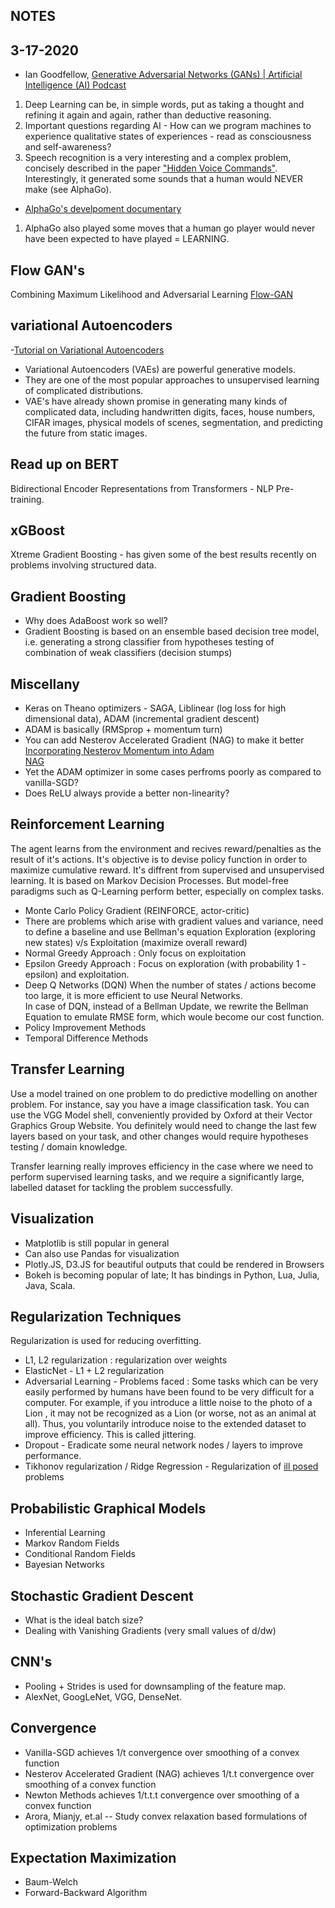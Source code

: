## NOTES
## 3-17-2020
- Ian Goodfellow, [Generative Adversarial Networks (GANs) | Artificial Intelligence (AI) Podcast](https://www.youtube.com/watch?v=Z6rxFNMGdn0)
1. Deep Learning can be, in simple words, put as taking a thought and refining it again and again, rather than deductive reasoning.
2. Important questions regarding AI - How can we program machines to experience qualitative states of experiences - read as consciousness and self-awareness?
3. Speech recognition is a very interesting and a complex problem, concisely described in the paper ["Hidden Voice Commands"](https://people.eecs.berkeley.edu/~daw/papers/voice-usenix16.pdf). Interestingly, it generated some sounds that a human would NEVER make (see AlphaGo).

- [AlphaGo's develpoment documentary](https://www.youtube.com/watch?v=WXuK6gekU1Y)
1. AlphaGo also played some moves that a human go player would never have been expected to have played = LEARNING.


## Flow GAN's
Combining Maximum Likelihood and Adversarial Learning
[Flow-GAN](https://arxiv.org/abs/1705.08868)

## variational Autoencoders
-[Tutorial on Variational Autoencoders](https://arxiv.org/abs/1606.05908)
- Variational Autoencoders (VAEs) are powerful generative models.
- They are one of the most popular approaches to unsupervised learning of complicated distributions.
- VAE's have already shown promise in generating many kinds of complicated data, including handwritten digits, faces, house numbers, CIFAR images, physical models of scenes, segmentation, and predicting the future from static images. 


## Read up on BERT
Bidirectional Encoder Representations from Transformers - NLP Pre-training. 

## xGBoost

Xtreme Gradient Boosting - has given some of the best results recently on problems involving structured data.

## Gradient Boosting
- Why does AdaBoost work so well?
- Gradient Boosting is based on an ensemble based decision tree model, i.e. generating a strong classifier from hypotheses testing of combination of weak classifiers (decision stumps)

## Miscellany
- Keras on Theano optimizers - SAGA, Liblinear (log loss for high dimensional data), ADAM (incremental gradient descent)
- ADAM is basically (RMSprop + momentum turn)
- You can add Nesterov Accelerated Gradient (NAG) to make it better <br>
  [Incorporating Nesterov Momentum into Adam](http://cs229.stanford.edu/proj2015/054_report.pdf) <br>
  [NAG](https://blogs.princeton.edu/imabandit/2013/04/01/acceleratedgradientdescent/) <br>
- Yet the ADAM optimizer in some cases perfroms poorly as compared to vanilla-SGD?
- Does ReLU always provide a better non-linearity?
  

## Reinforcement Learning
The agent learns from the environment and recives reward/penalties as the result of it's actions. It's objective is to devise policy function in order to maximize cumulative reward.
It's diffrent from supervised and unsupervised learning.
It is based on Markov Decision Processes. But model-free paradigms such as Q-Learning perform better, especially on complex tasks.
- Monte Carlo Policy Gradient (REINFORCE, actor-critic)
- There are problems which arise with gradient values and variance, need to define a baseline and use Bellman's equation
Exploration (exploring new states) v/s Exploitation (maximize overall reward)
- Normal Greedy Approach : Only focus on exploitation
- Epsilon Greedy Approach : Focus on exploration (with probability 1 - epsilon) and exploitation.
- Deep Q Networks (DQN)
  When the number of states / actions become too large, it is more efficient to use Neural Networks. <br>
  In case of DQN, instead of a Bellman Update, we rewrite the Bellman Equation to emulate RMSE form, which woule become our cost function. <be>
- Policy Improvement Methods
- Temporal Difference Methods


## Transfer Learning
Use a model trained on one problem to do predictive modelling on another problem.
For instance, say you have a image classification task.
You can use the VGG Model shell, conveniently provided by Oxford at their Vector Graphics Group Website.
You definitely would need to change the last few layers based on your task, and other changes would require
hypotheses testing / domain knowledge.

Transfer learning really improves efficiency in the case where we need to perform supervised learning tasks, and we require
a significantly large, labelled dataset for tackling the problem successfully.

## Visualization
- Matplotlib is still popular in general
- Can also use Pandas for visualization
- Plotly.JS, D3.JS  for beautiful outputs that could be rendered in Browsers
- Bokeh is becoming popular of late; It has bindings in Python, Lua, Julia, Java, Scala.

## Regularization Techniques
Regularization is used for reducing overfitting.

- L1, L2 regularization : regularization over weights
- ElasticNet - L1 + L2 regularization
- Adversarial Learning - Problems faced : Some tasks which can be very easily performed by humans have been found to be very difficult for a computer. For example, if you introduce a little noise to the photo of a Lion , it may not be recognized as a Lion (or worse, not as an animal at all). Thus, you voluntarily introduce noise to the extended dataset to improve efficiency. This is called jittering.
- Dropout - Eradicate some neural network nodes / layers to improve performance.
- Tikhonov regularization / Ridge Regression - Regularization of [ill posed](https://en.wikipedia.org/wiki/Well-posed_problem) problems 

## Probabilistic Graphical Models
- Inferential Learning
- Markov Random Fields
- Conditional Random Fields
- Bayesian Networks

## Stochastic Gradient Descent
- What is the ideal batch size?
- Dealing with Vanishing Gradients (very small values of d/dw)

## CNN's
- Pooling + Strides is used for downsampling of the feature map.
- AlexNet, GoogLeNet, VGG, DenseNet.

## Convergence
- Vanilla-SGD achieves 1/t convergence over smoothing of a convex function
- Nesterov Accelerated Gradient (NAG) achieves 1/t.t convergence over smoothing of a convex function
- Newton Methods achieves 1/t.t.t convergence over smoothing of a convex function
- Arora, Mianjy, et.al -- Study convex relaxation based formulations of optimization problems

## Expectation Maximization
- Baum-Welch 
- Forward-Backward Algorithm
